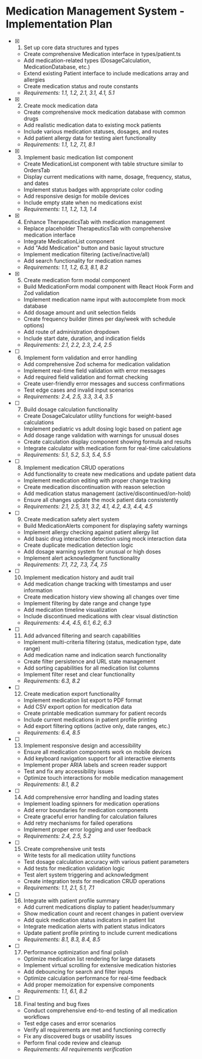# Medication Management System - Implementation Plan

- [x] 1. Set up core data structures and types
  - Create comprehensive Medication interface in types/patient.ts
  - Add medication-related types (DosageCalculation, MedicationDatabase, etc.)
  - Extend existing Patient interface to include medications array and allergies
  - Create medication status and route constants
  - _Requirements: 1.1, 1.2, 2.1, 3.1, 4.1, 5.1_

- [x] 2. Create mock medication data
  - Create comprehensive mock medication database with common drugs
  - Add realistic medication data to existing mock patients
  - Include various medication statuses, dosages, and routes
  - Add patient allergy data for testing alert functionality
  - _Requirements: 1.1, 1.2, 7.1, 8.1_

- [x] 3. Implement basic medication list component
  - Create MedicationList component with table structure similar to OrdersTab
  - Display current medications with name, dosage, frequency, status, and dates
  - Implement status badges with appropriate color coding
  - Add responsive design for mobile devices
  - Include empty state when no medications exist
  - _Requirements: 1.1, 1.2, 1.3, 1.4_

- [x] 4. Enhance TherapeuticsTab with medication management
  - Replace placeholder TherapeuticsTab with comprehensive medication interface
  - Integrate MedicationList component
  - Add "Add Medication" button and basic layout structure
  - Implement medication filtering (active/inactive/all)
  - Add search functionality for medication names
  - _Requirements: 1.1, 1.2, 6.3, 8.1, 8.2_

- [x] 5. Create medication form modal component
  - Build MedicationForm modal component with React Hook Form and Zod validation
  - Implement medication name input with autocomplete from mock database
  - Add dosage amount and unit selection fields
  - Create frequency builder (times per day/week with schedule options)
  - Add route of administration dropdown
  - Include start date, duration, and indication fields
  - _Requirements: 2.1, 2.2, 2.3, 2.4, 2.5_

- [ ] 6. Implement form validation and error handling
  - Add comprehensive Zod schema for medication validation
  - Implement real-time field validation with error messages
  - Add required field validation and format checking
  - Create user-friendly error messages and success confirmations
  - Test edge cases and invalid input scenarios
  - _Requirements: 2.4, 2.5, 3.3, 3.4, 3.5_

- [ ] 7. Build dosage calculation functionality
  - Create DosageCalculator utility functions for weight-based calculations
  - Implement pediatric vs adult dosing logic based on patient age
  - Add dosage range validation with warnings for unusual doses
  - Create calculation display component showing formula and results
  - Integrate calculator with medication form for real-time calculations
  - _Requirements: 5.1, 5.2, 5.3, 5.4, 5.5_

- [ ] 8. Implement medication CRUD operations
  - Add functionality to create new medications and update patient data
  - Implement medication editing with proper change tracking
  - Create medication discontinuation with reason selection
  - Add medication status management (active/discontinued/on-hold)
  - Ensure all changes update the mock patient data consistently
  - _Requirements: 2.1, 2.5, 3.1, 3.2, 4.1, 4.2, 4.3, 4.4, 4.5_

- [ ] 9. Create medication safety alert system
  - Build MedicationAlerts component for displaying safety warnings
  - Implement allergy checking against patient allergy list
  - Add basic drug interaction detection using mock interaction data
  - Create duplicate medication detection logic
  - Add dosage warning system for unusual or high doses
  - Implement alert acknowledgment functionality
  - _Requirements: 7.1, 7.2, 7.3, 7.4, 7.5_

- [ ] 10. Implement medication history and audit trail
  - Add medication change tracking with timestamps and user information
  - Create medication history view showing all changes over time
  - Implement filtering by date range and change type
  - Add medication timeline visualization
  - Include discontinued medications with clear visual distinction
  - _Requirements: 4.4, 4.5, 6.1, 6.2, 6.3_

- [ ] 11. Add advanced filtering and search capabilities
  - Implement multi-criteria filtering (status, medication type, date range)
  - Add medication name and indication search functionality
  - Create filter persistence and URL state management
  - Add sorting capabilities for all medication list columns
  - Implement filter reset and clear functionality
  - _Requirements: 6.3, 8.2_

- [ ] 12. Create medication export functionality
  - Implement medication list export to PDF format
  - Add CSV export option for medication data
  - Create printable medication summary for patient records
  - Include current medications in patient profile printing
  - Add export filtering options (active only, date ranges, etc.)
  - _Requirements: 6.4, 8.5_

- [ ] 13. Implement responsive design and accessibility
  - Ensure all medication components work on mobile devices
  - Add keyboard navigation support for all interactive elements
  - Implement proper ARIA labels and screen reader support
  - Test and fix any accessibility issues
  - Optimize touch interactions for mobile medication management
  - _Requirements: 8.1, 8.2_

- [ ] 14. Add comprehensive error handling and loading states
  - Implement loading spinners for medication operations
  - Add error boundaries for medication components
  - Create graceful error handling for calculation failures
  - Add retry mechanisms for failed operations
  - Implement proper error logging and user feedback
  - _Requirements: 2.4, 2.5, 5.2_

- [ ] 15. Create comprehensive unit tests
  - Write tests for all medication utility functions
  - Test dosage calculation accuracy with various patient parameters
  - Add tests for medication validation logic
  - Test alert system triggering and acknowledgment
  - Create integration tests for medication CRUD operations
  - _Requirements: 1.1, 2.1, 5.1, 7.1_

- [ ] 16. Integrate with patient profile summary
  - Add current medications display to patient header/summary
  - Show medication count and recent changes in patient overview
  - Add quick medication status indicators in patient list
  - Integrate medication alerts with patient status indicators
  - Update patient profile printing to include current medications
  - _Requirements: 8.1, 8.3, 8.4, 8.5_

- [ ] 17. Performance optimization and final polish
  - Optimize medication list rendering for large datasets
  - Implement virtual scrolling for extensive medication histories
  - Add debouncing for search and filter inputs
  - Optimize calculation performance for real-time feedback
  - Add proper memoization for expensive components
  - _Requirements: 1.1, 6.1, 8.2_

- [ ] 18. Final testing and bug fixes
  - Conduct comprehensive end-to-end testing of all medication workflows
  - Test edge cases and error scenarios
  - Verify all requirements are met and functioning correctly
  - Fix any discovered bugs or usability issues
  - Perform final code review and cleanup
  - _Requirements: All requirements verification_

